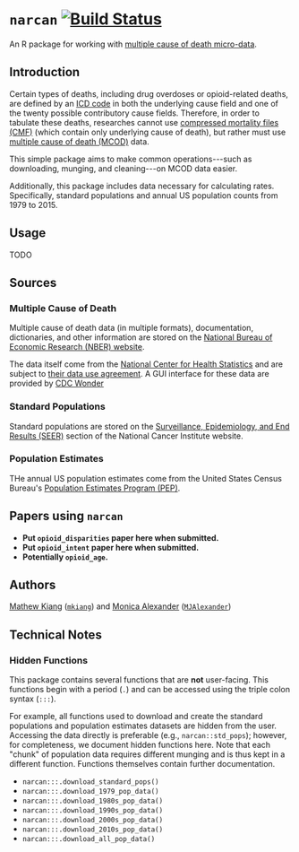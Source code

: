 # `narcan` [![Build Status](https://travis-ci.com/mkiang/narcan.svg?token=3q3DFBRyXorCzLQs97qL&branch=master)](https://travis-ci.com/mkiang/narcan)

An R package for working with [multiple cause of death micro-data](https://wonder.cdc.gov/mcd.html). 

## Introduction
Certain types of deaths, including drug overdoses or opioid-related deaths, are defined by an [ICD code](http://www.who.int/classifications/icd/en/) in both the underlying cause field and one of the twenty possible contributory cause fields. Therefore, in order to tabulate these deaths, researches cannot use [compressed mortality files (CMF)](https://www.cdc.gov/nchs/data_access/cmf.htm) (which contain only underlying cause of death), but rather must use [multiple cause of death (MCOD)](https://wonder.cdc.gov/mcd.html) data.

This simple package aims to make common operations---such as downloading, munging, and cleaning---on MCOD data easier. 

Additionally, this package includes data necessary for calculating rates. Specifically, standard populations and annual US population counts from 1979 to 2015.

## Usage
TODO

## Sources
### Multiple Cause of Death
Multiple cause of death data (in multiple formats), documentation, dictionaries, and other information are stored on the [National Bureau of Economic Research (NBER) website](http://www.nber.org/data/vital-statistics-mortality-data-multiple-cause-of-death.html).

The data itself come from the [National Center for Health Statistics](https://www.cdc.gov/nchs/nvss/mortality_methods.htm) and are subject to [their data use agreement](https://www.cdc.gov/nchs/data_access/restrictions.htm). A GUI interface for these data are provided by [CDC Wonder](https://wonder.cdc.gov/)

### Standard Populations
Standard populations are stored on the [Surveillance, Epidemiology, and End Results (SEER)](https://seer.cancer.gov/stdpopulations/) section of the National Cancer Institute website.

### Population Estimates
THe annual US population estimates come from the United States Census Bureau's [Population Estimates Program (PEP)](https://www.census.gov/programs-surveys/popest.html).

## Papers using `narcan`
- **Put `opioid_disparities` paper here when submitted.**
- **Put `opioid_intent` paper here when submitted.**
- **Potentially `opioid_age`.**

## Authors
[Mathew Kiang](https://mathewkiang.com) ([`mkiang`](https://github.com/mkiang)) and [Monica Alexander](http://monicaalexander.com/) ([`MJAlexander`](https://github.com/mjalexander))

## Technical Notes
### Hidden Functions
This package contains several functions that are **not** user-facing. This functions begin with a period (`.`) and can be accessed using the triple colon syntax (`:::`). 

For example, all functions used to download and create the standard populations and population estimates datasets are hidden from the user. Accessing the data directly is preferable (e.g., `narcan::std_pops`); however, for completeness, we document hidden functions here. Note that each "chunk" of population data requires different munging and is thus kept in a different function. Functions themselves contain further documentation.

- `narcan:::.download_standard_pops()`
- `narcan:::.download_1979_pop_data()`
- `narcan:::.download_1980s_pop_data()`
- `narcan:::.download_1990s_pop_data()`
- `narcan:::.download_2000s_pop_data()`
- `narcan:::.download_2010s_pop_data()`
- `narcan:::.download_all_pop_data()`